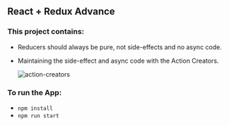## React + Redux Advance

### This project contains:
- Reducers should always be pure, not side-effects and no async code.
- Maintaining the side-effect and async code with the Action Creators.

  ![action-creators](https://github.com/vishalkakadiya/react-redux-advance/assets/9035925/ba20795b-dc39-4e4d-8cb8-5bc589c7e6d5)


### To run the App:
- `npm install`
- `npm run start`

